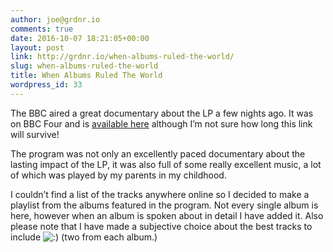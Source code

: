 ```yaml
---
author: joe@grdnr.io
comments: true
date: 2016-10-07 18:21:05+00:00
layout: post
link: http://grdnr.io/when-albums-ruled-the-world/
slug: when-albums-ruled-the-world
title: When Albums Ruled The World
wordpress_id: 33
---
```


The BBC aired a great documentary about the LP a few nights ago. It was on BBC Four and is [available here](http://bbc.in/WWCBvo) although I’m not sure how long this link will survive!




The program was not only an excellently paced documentary about the lasting impact of the LP, it was also full of some really excellent music, a lot of which was played by my parents in my childhood.





I couldn’t find a list of the tracks anywhere online so I decided to make a playlist from the albums featured in the program. Not every single album is here, however when an album is spoken about in detail I have added it. Also please note that I have made a subjective choice about the best tracks to include ![:)](http://joegardiner.co.uk/wp-includes/images/smilies/simple-smile.png) (two from each album.)




